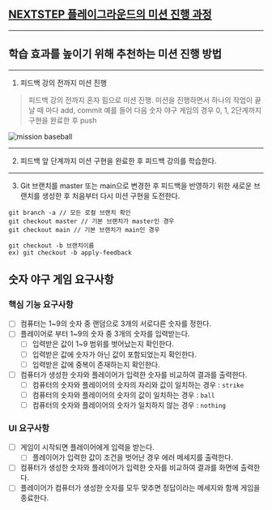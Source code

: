 ## [NEXTSTEP 플레이그라운드의 미션 진행 과정](https://github.com/next-step/nextstep-docs/blob/master/playground/README.md)

---
## 학습 효과를 높이기 위해 추천하는 미션 진행 방법

---
1. 피드백 강의 전까지 미션 진행 
> 피드백 강의 전까지 혼자 힘으로 미션 진행. 미션을 진행하면서 하나의 작업이 끝날 때 마다 add, commit
> 예를 들어 다음 숫자 야구 게임의 경우 0, 1, 2단계까지 구현을 완료한 후 push

![mission baseball](https://raw.githubusercontent.com/next-step/nextstep-docs/master/playground/images/mission_baseball.png)

---
2. 피드백 앞 단계까지 미션 구현을 완료한 후 피드백 강의를 학습한다.

---
3. Git 브랜치를 master 또는 main으로 변경한 후 피드백을 반영하기 위한 새로운 브랜치를 생성한 후 처음부터 다시 미션 구현을 도전한다.

```
git branch -a // 모든 로컬 브랜치 확인
git checkout master // 기본 브랜치가 master인 경우
git checkout main // 기본 브랜치가 main인 경우

git checkout -b 브랜치이름
ex) git checkout -b apply-feedback
```

## 숫자 야구 게임 요구사항
### 핵심 기능 요구사항
- [ ] 컴퓨터는 1~9의 숫자 중 랜덤으로 3개의 서로다른 숫자를 정한다.
- [ ] 플레이어로 부터 1~9의 숫자 중 3개의 숫자를 입력받는다.
    - [ ] 입력받은 값이 1~9 범위를 벗어났는지 확인한다.
    - [ ] 입력받은 값에 숫자가 아닌 값이 포함되었는지 확인한다.
    - [ ] 입력받은 값에 중복이 존재하는지 확인한다.
- [ ] 컴퓨터가 생성한 숫자와 플레이어가 입력한 숫자를 비교하여 결과를 출력한다.
    - [ ] 컴퓨터의 숫자와 플레이어의 숫자의 자리와 값이 일치하는 경우 : `strike`
    - [ ] 컴퓨터의 숫자와 플레이어의 숫자의 값이 일치하는 경우 : `ball`
    - [ ] 컴퓨터의 숫자와 플레이어의 숫자가 일치하지 않는 경우 : `nothing`
    
### UI 요구사항
- [ ] 게임이 시작되면 플레이어에게 입력을 받는다.
    - [ ] 플레이어가 입력한 값이 조건을 벗어난 경우 에러 메세지를 출력한다.
- [ ] 컴퓨터가 생성한 숫자와 플레이어가 입력한 숫자를 비교하여 결과를 화면에 출력한다.
- [ ] 플레이어가 컴퓨터가 생성한 숫자를 모두 맞추면 정답이라는 메세지와 함께 게임을 종료한다.